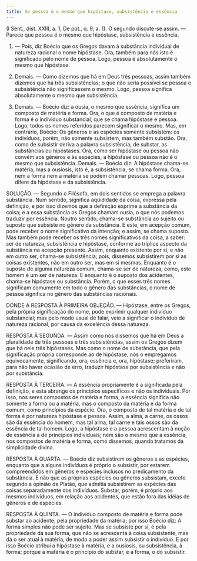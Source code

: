 ```yaml
---
title: Se pessoa é o mesmo que hipóstase, subsistência e essência
---
```


(I Sent., dist. XXIII, a. 1; De pot., q. 9, a. 1).
  O segundo discute-se assim. — Parece que pessoa é o mesmo que hipóstase, subsistência e essência.  

1. — Pois, diz Boécio que os Gregos davam à substância individual de natureza racional o nome hipóstase. Ora, também para nós isto é significado pelo nome de pessoa. Logo, pessoa é absolutamente o mesmo que hipóstase. 

2. Demais. — Como dizemos que há em Deus três pessoas, assim também dizemos que há três subsistências; o que não seria possível se pessoa e subsistência não significassem o mesmo. Logo, pessoa significa absolutamente o mesmo que subsistência.  

3. Demais. — Boécio diz: a ousia, o mesmo que essência, significa um composto de matéria e forma. Ora, o que é composto de matéria e forma é o individuo substancial, que se chama hipóstase e pessoa. Logo, todos os nomes referidos parecem significar o mesmo.  Mas, em contrário, Boécio: Os gêneros e as espécies somente subsistem: os indivíduos, porém, não somente subsistem, mas também substão. Ora, como de subsistir deriva a palavra subsistência; de substar, as substâncias ou hipóstases. Ora, como ser hipóstase ou pessoa não convém aos gêneros e às espécies, a hipóstase ou pessoa não é o mesmo que subsistência.  Demais. — Boécio diz: A hipóstase chama-se matéria, mas a ousiosis, isto é, a subsistência, se chama forma. Ora, nem a forma nem a matéria se podem chamar pessoas. Logo, pessoa difere da hipóstase e da subsistência.  

SOLUÇÃO. — Segundo o Filósofo, em dois sentidos se emprega a palavra substância. Num sentido, significa aqüididade da coisa, expressa pela definição, e por isso dizemos que a definição exprime a substância da coisa; e a essa substância os Gregos chamam ousia, o que nós podemos traduzir por essência. Noutro sentido, chama-se substância ao sujeito ou suposto que subsiste no gênero da substância. E este, em acepção comum, pode receber o nome significativo da intenção; e assim, se chama suposto. Mas também pode receber os três nomes significativos da coisa, a saber: ser de natureza, subsistência e hipóstase, conforme ao tríplice aspecto da substância na acepção presente. Assim, enquanto existente por si, e não em outro ser, chama-se subsistência; pois, dissemos subsistirem por si as coisas existentes, não em outro ser, mas em si mesmas. Enquanto é o suposto de alguma natureza comum, chama-se ser de natureza; como, este homem é um ser de natureza. E enquanto é o suposto dos acidentes, chama-se hipóstase ou substância. Porém, o que esses três nomes significam comumente em todo o gênero das substâncias, o nome de pessoa significa no gênero das substâncias racionais.  

DONDE A RESPOSTA À PRIMEIRA OBJEÇÃO. — Hipóstase, entre os Gregos, pela própria significação do nome, pode exprimir qualquer indivíduo substancial; mas pelo modo usual de falar, veio a significar o indivíduo de natureza racional, por causa da excelência dessa natureza.  

RESPOSTA À SEGUNDA. — Assim como nós dissemos que há em Deus a pluralidade de três pessoas e três subsistências, assim os Gregos dizem que há nele três hipóstases. Mas como o nome de substância, que pela significação própria corresponde ao de hipóstase, nós o empregamos equivocamente, significando, ora, essência e, ora, hipóstase; preferiram, para não haver ocasião de erro, traduzir hipóstase por subsistência e não por substância.  

RESPOSTA À TERCEIRA. — A essência propriamente é a significada pela definição, e esta abrange os princípios específicos e não os individuais. Por isso, nos seres compostos de matéria e forma, a essência significa não somente a forma ou a matéria, mas o composto da matéria e da forma comum, como princípios da espécie. Ora, o composto de tal matéria e de tal forma é por natureza hipóstase e pessoa. Assim, a alma, a carne, os ossos são da essência do homem, mas tal alma, tal carne e tais ossos são da essência de tal homem. Logo, a hipóstase e a pessoa acrescentam à noção de essência a de princípios individuais; nem são o mesmo que a essência, nos compostos de matéria e forma, como dissemos, quando tratamos da simplicidade divina. 

RESPOSTA À QUARTA. — Boécio diz subsistirem os gêneros e as espécies, enquanto que a alguns indivíduos é próprio o subsistir, por estarem compreendidos em gêneros e espécies inclusos no predicamento da substância. E não que as próprias espécies ou gêneros subsistam, exceto segundo a opinião de Platão, que admitia subsistirem as espécies das coisas separadamente dos indivíduos. Substar, porém, é próprio aos mesmos indivíduos, em relação aos acidentes, que estão fora das idéias de gêneros e de espécies.  

RESPOSTA À QUINTA. — O indivíduo composto de matéria e forma pode substar ao acidente, pela propriedade da matéria; por isso Boécio diz: A forma simples não pode ser sujeito. Mas se subsiste por si, é pela propriedade da sua forma, que não se acrescenta à coisa subsistente, mas dá o ser atual à matéria, de modo a poder assim subsistir o indivíduo. E por isso Boécio atribui a hipóstase à matéria, e a ousiosis, ou subsistência, à forma; porque a matéria é o princípio do substar, e a forma, o do subsistir.